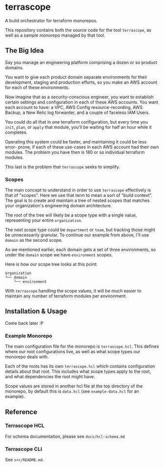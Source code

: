 # terrascope

A build orchestrator for terraform monorepos.

This repository contains both the source code for the tool `terrascope`, as well
as a sample monorepo managed by that tool.

## The Big Idea

Say you manage an engineering platform comprising a dozen or so product domains.

You want to give each product domain separate environments for their development,
staging and production efforts, so you make an AWS account for each of these
environments.

Now imagine that as a security-conscious engineer, you want to establish certain
settings and configuration in each of these AWS accounts. You want each account
to have: a VPC, AWS Config resource-recording, AWS Backup, a New Relic log
forwarder, and a couple of faceless IAM Users.

You could do all that in one terraform configuration, but every time you `init`,
`plan`, or `apply` that module, you'll be waiting for half an hour while it
completes.

Operating this system could be faster, and maintaining it could be less error-
prone, if each of these use-cases in each AWS account had their own modules. The
problem you have then is 180 or so individual terraform modules.

This last is the problem that `terrascope` seeks to simplify.

### Scopes

The main concept to understand in order to use `terrascope` effectively is that
of "scopes". Here we use that term to mean a sort of "build context". The goal
is to create and maintain a tree of nested scopes that matches your
organization's engineering domain architecture.

The root of the tree will likely be a scope type with a single value,
representing your entire `organization`.

The next scope type could be `department` or `team`, but tracking those might be
unnecessarily granular. To continue our example from above, I'll use `domain`
as the second scope.

As we mentioned earlier, each domain gets a set of three environments, so under
the `domain` scope we have `environment` scopes.

Here is how our scope tree looks at this point:

```text
organization
└── domain
    └── environment
```

With `terrascope` handling the scope values, it will be much easier to maintain
any number of terraform modules per environment.

## Installation & Usage

Come back later :P

### Example Monorepo

The main configuration file for the monorepo is `terrascope.hcl`. This defines
where our root configurations live, as well as what scope types our monorepo
deals with.

Each of the roots has its own `terrascope.hcl` which contains configuration
details about that root. This includes what scope types apply to the root, and
what dependencies the root might have.

Scope values are stored in another hcl file at the top directory of the
monorepo, by default this is `data.hcl` (see `example-data.hcl` for an example).

## Reference

### Terrascope HCL

For schema documentation, please see `docs/hcl-schema.md`

### Terrascope CLI

See `src/README.md`.
